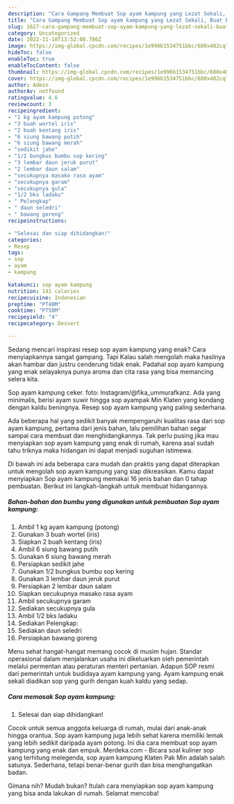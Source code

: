 ```yaml
---
description: "Cara Gampang Membuat Sop ayam kampung yang Lezat Sekali, Buat Buka Puasa Lezat"
title: "Cara Gampang Membuat Sop ayam kampung yang Lezat Sekali, Buat Buka Puasa Lezat"
slug: 1627-cara-gampang-membuat-sop-ayam-kampung-yang-lezat-sekali-buat-buka-puasa-lezat
category: Uncategorized
date: 2022-11-10T13:52:08.786Z
image: https://img-global.cpcdn.com/recipes/1e996b1534751bbc/680x482cq70/sop-ayam-kampung-foto-resep-utama.jpg
hideToc: false
enableToc: true
enableTocContent: false
thumbnail: https://img-global.cpcdn.com/recipes/1e996b1534751bbc/680x482cq70/sop-ayam-kampung-foto-resep-utama.jpg
cover: https://img-global.cpcdn.com/recipes/1e996b1534751bbc/680x482cq70/sop-ayam-kampung-foto-resep-utama.jpg
author: Admin
authorAv: notfound
ratingvalue: 4.6
reviewcount: 3
recipeingredient:
- "1 kg ayam kampung potong"
- "3 buah wortel iris"
- "2 buah kentang iris"
- "6 siung bawang putih"
- "6 siung bawang merah"
- "sedikit jahe"
- "1/2 bungkus bumbu sop kering"
- "3 lembar daun jeruk purut"
- "2 lembar daun salam"
- "secukupnya masako rasa ayam"
- "secukupnya garam"
- "secukupnya gula"
- "1/2 bks ladaku"
- " Pelengkap"
- " daun seledri"
- " bawang goreng"
recipeinstructions:

- "Selesai dan siap dihidangkan!"
categories:
- Resep
tags:
- sop
- ayam
- kampung

katakunci: sop ayam kampung 
nutrition: 141 calories
recipecuisine: Indonesian
preptime: "PT40M"
cooktime: "PT58M"
recipeyield: "4"
recipecategory: Dessert

---
```



Sedang mencari inspirasi resep sop ayam kampung yang enak? Cara menyiapkannya sangat gampang. Tapi Kalau salah mengolah maka hasilnya akan hambar dan justru cenderung tidak enak. Padahal sop ayam kampung yang enak selayaknya punya aroma dan cita rasa yang bisa memancing selera kita.


Sop ayam kampung ceker. foto: Instagram/@fika_ummurafkanz. Ada yang minimalis, berisi ayam suwir hingga sop ayampak Min Klaten yang kondang dengan kaldu beningnya. Resep sop ayam kampung yang paling sederhana.

Ada beberapa hal yang sedikit banyak mempengaruhi kualitas rasa dari sop ayam kampung, pertama dari jenis bahan, lalu pemilihan bahan segar sampai cara membuat dan menghidangkannya. Tak perlu pusing jika mau menyiapkan sop ayam kampung yang enak di rumah, karena asal sudah tahu triknya maka hidangan ini dapat menjadi suguhan istimewa.


Di bawah ini ada beberapa cara mudah dan praktis yang dapat diterapkan untuk mengolah sop ayam kampung yang siap dikreasikan. Kamu dapat menyiapkan Sop ayam kampung memakai 16 jenis bahan dan 0 tahap pembuatan. Berikut ini langkah-langkah untuk membuat hidangannya.

<!--inarticleads1-->

##### Bahan-bahan dan bumbu yang digunakan untuk pembuatan Sop ayam kampung:

1. Ambil 1 kg ayam kampung (potong)
1. Gunakan 3 buah wortel (iris)
1. Siapkan 2 buah kentang (iris)
1. Ambil 6 siung bawang putih
1. Gunakan 6 siung bawang merah
1. Persiapkan sedikit jahe
1. Gunakan 1/2 bungkus bumbu sop kering
1. Gunakan 3 lembar daun jeruk purut
1. Persiapkan 2 lembar daun salam
1. Siapkan secukupnya masako rasa ayam
1. Ambil secukupnya garam
1. Sediakan secukupnya gula
1. Ambil 1/2 bks ladaku
1. Sediakan  Pelengkap:
1. Sediakan  daun seledri
1. Persiapkan  bawang goreng


Menu sehat hangat-hangat memang cocok di musim hujan. Standar operasional dalam menjalankan usaha ini dikeluarkan oleh pemerintah melalui permentan atau peraturan menteri pertanian. Adapun SOP resmi dari pemerintah untuk budidaya ayam kampung yang. Ayam kampung enak sekali diadikan sop yang gurih dengan kuah kaldu yang sedap. 

<!--inarticleads2-->

##### Cara memasak Sop ayam kampung:


1. Selesai dan siap dihidangkan!

Cocok untuk semua anggota keluarga di rumah, mulai dari anak-anak hingga orantua. Sop ayam kampung juga lebih sehat karena memiliki lemak yang lebih sedikit daripada ayam potong. Ini dia cara membuat sop ayam kampung yang enak dan empuk. Merdeka.com - Bicara soal kuliner sop yang terhitung melegenda, sop ayam kampung Klaten Pak Min adalah salah satunya. Sederhana, tetapi benar-benar gurih dan bisa menghangatkan badan. 

Gimana nih? Mudah bukan? Itulah cara menyiapkan sop ayam kampung yang bisa anda lakukan di rumah. Selamat mencoba!
